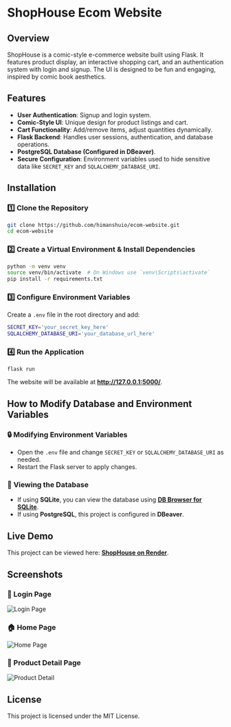 # ShopHouse Ecom Website

## Overview
ShopHouse is a comic-style e-commerce website built using Flask. It features product display, an interactive shopping cart, and an authentication system with login and signup. The UI is designed to be fun and engaging, inspired by comic book aesthetics.

## Features
- **User Authentication**: Signup and login system.
- **Comic-Style UI**: Unique design for product listings and cart.
- **Cart Functionality**: Add/remove items, adjust quantities dynamically.
- **Flask Backend**: Handles user sessions, authentication, and database operations.
- **PostgreSQL Database (Configured in DBeaver)**.
- **Secure Configuration**: Environment variables used to hide sensitive data like `SECRET_KEY` and `SQLALCHEMY_DATABASE_URI`.

## Installation
### 1️⃣ Clone the Repository
```sh
git clone https://github.com/himanshuio/ecom-website.git
cd ecom-website
```

### 2️⃣ Create a Virtual Environment & Install Dependencies
```sh
python -m venv venv
source venv/bin/activate  # On Windows use `venv\Scripts\activate`
pip install -r requirements.txt
```

### 3️⃣ Configure Environment Variables
Create a `.env` file in the root directory and add:
```sh
SECRET_KEY='your_secret_key_here'
SQLALCHEMY_DATABASE_URI='your_database_url_here'
```

### 4️⃣ Run the Application
```sh
flask run
```
The website will be available at **http://127.0.0.1:5000/**.

## How to Modify Database and Environment Variables
### 🔒 **Modifying Environment Variables**
- Open the `.env` file and change `SECRET_KEY` or `SQLALCHEMY_DATABASE_URI` as needed.
- Restart the Flask server to apply changes.

### 📂 **Viewing the Database**
- If using **SQLite**, you can view the database using **[DB Browser for SQLite](https://sqlitebrowser.org/)**.
- If using **PostgreSQL**, this project is configured in **DBeaver**.

## Live Demo
This project can be viewed here: **[ShopHouse on Render](https://shophouse-xh8n.onrender.com/)**.

## Screenshots
### 🔑 Login Page
![Login Page](D:\webapp2\h.png)

### 🏠 Home Page
![Home Page](D:\webapp2\hdetails.png)

### 🛒 Product Detail Page
![Product Detail](D:\webapp2\hdetails.png)

## License
This project is licensed under the MIT License.

